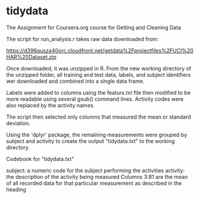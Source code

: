 # tidydata
The Assignment for Coursera.org course for Getting and Cleaning Data

The script for run_analysis.r takes raw data downloaded from:

https://d396qusza40orc.cloudfront.net/getdata%2Fprojectfiles%2FUCI%20HAR%20Dataset.zip

Once downloaded, it was unzipped in R. From the new working directory of the unzipped folder,
all training and test data, labels, and subject identifiers wer downloaded and combined into
a single data frame.

Labels were added to columns using the featurs.txt file then modified to be more readable using
several gsub() command lines. Activity codes were also replaced by the activity names.

The script then selected only columns that measured the mean or standard deviation.

Using the 'dplyr' package, the remaining measurements were grouped by subject and activity to
create the output "tidydata.txt" to the working directory.

Codebook for "tidydata.txt"

subject: a numeric code for the subject performing the activities
activity: the description of the activity being measured
Columns 3:81 are the mean of all recorded data for that particular measurement as described in the heading
